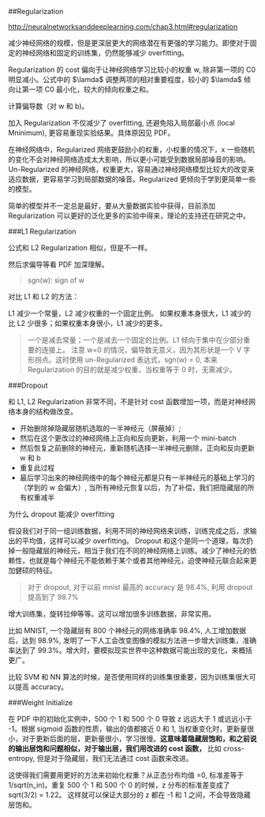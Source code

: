 ##Regularization

<http://neuralnetworksanddeeplearning.com/chap3.html#regularization>

减少神经网络的规模，但是更深层更大的网络潜在有更强的学习能力。即使对于固定的神经网络和固定的训练集，仍然能够减少 overfitting。

Regularization 的 cost 偏向于让神经网络学习比较小的权重 w, 除非第一项的 C0 明显减小。公式中的 $\lamda$ 调整两项的相对重要程度，较小的 $\lamda$ 倾向让第一项 C0 最小化，较大的倾向权重之和。

计算偏导数（对 w 和 b)。

加入 Regularization 不仅减少了 overfitting, 还避免陷入局部最小点 (local Mninimum), 更容易重现实验结果。具体原因见 PDF。

在神经网络中，Regularized 网络更鼓励小的权重，小权重的情况下，x 一些随机的变化不会对神经网络造成太大影响，所以更小可能受到数据局部噪音的影响。Un-Regularized 的神经网络，权重更大，容易通过神经网络模型比较大的改变来适应数据，更容易学习到局部数据的噪音。Regularized 更倾向于学到更简单一些的模型。


简单的模型并不一定总是最好，要从大量数据实验中获得，目前添加 Regularization 可以更好的泛化更多的实验中得来，理论的支持还在研究之中。


###L1 Regularization

公式和 L2 Regularization 相似，但是不一样。

然后求偏导等看 PDF 加深理解。

> sgn(w): sign of w


对比 L1 和 L2 的方法：

L1 减少一个常量，L2 减少权重的一个固定比例。
如果权重本身很大，L1 减少的比 L2 少很多；如果权重本身很小，L1 减少的更多。

> 一个是减去常量；一个是减去一个固定的比例。L1 倾向于集中在少部分重要的连接上。
> 注意 w=0 的情况，偏导数无意义，因为其形状是一个 V 字形拐点。这时使用 un-Regularized 表达式，sgn(w) = 0, 本来 Regularization 的目的就是减少权重，当权重等于 0 时，无需减少。



###Dropout

和 L1, L2 Regularization 非常不同，不是针对 cost 函数增加一项，而是对神经网络本身的结构做改变。

- 开始删除掉隐藏层随机选取的一半神经元（屏蔽掉）;
- 然后在这个更改过的神经网络上正向和反向更新，利用一个 mini-batch
- 然后恢复之前删除的神经元，重新随机选择一半神经元删除，正向和反向更新 w 和 b
- 重复此过程
- 最后学习出来的神经网络中的每个神经元都是只有一半神经元的基础上学习的（学到的 w 会偏大）, 当所有神经元恢复以后，为了补偿，我们把隐藏层的所有权重减半


为什么 dropout 能减少 overfitting

假设我们对于同一组训练数据，利用不同的神经网络来训练，训练完成之后，求输出的平均值，这样可以减少 overfitting。
Dropout 和这个是同一个道理，每次扔掉一般隐藏层的神经元，相当于我们在不同的神经网络上训练。减少了神经元的依赖性，也就是每个神经元不能依赖于某个或者其他神经元，迫使神经元联合起来更加健硕的特征。

> 对于 dropout, 对于以前 mnist 最高的 accuracy 是 98.4%, 利用 dropout 提高到了 98.7%


增大训练集，旋转拉伸等等。这可以增加很多训练数据，非常实用。

比如 MNIST, 一个隐藏层有 800 个神经元的网络准确率 98.4%, 人工增加数据后，达到 98.9%, 发明了一下人工会改变图像的模拟方法进一步增大训练集，准确率达到了 99.3%。增大时，要模拟现实世界中这种数据可能出现的变化，来概括更广。

比较 SVM 和 NN 算法的时候，是否使用同样的训练集很重要，因为训练集很大可以提高 accuracy。


###Weight Initialize

在 PDF 中的初始化实例中，500 个 1 和 500 个 0 导致 z 远远大于 1 或远远小于 -1。根据 sigmoid 函数的性质，输出的值都接近 0 和 1, 当权重变化时，更新量很小，对于更新后面的层，更新量很小，学习很慢。**这意味着隐藏层饱和，和之前说的输出层饱和问题相似，对于输出层，我们用改进的 cost 函数，** 比如 cross-entropy, 但是对于隐藏层，我们无法通过 cost 函数来改进。


这使得我们需要用更好的方法来初始化权重？从正态分布均值 =0, 标准差等于 1/sqrt(n_in)。重复 500 个 1 和 500 个 0 的时候，z 分布的标准差变成了 sqrt(3/2) = 1.22。
这样就可以保证大部分的 z 都在 -1 和 1 之间，不会导致隐藏层饱和。





















